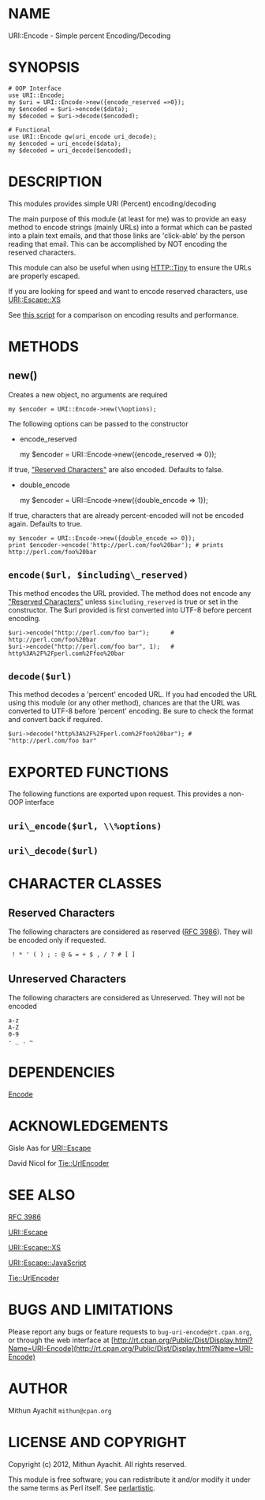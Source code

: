 # NAME

URI::Encode - Simple percent Encoding/Decoding

# SYNOPSIS

    # OOP Interface
    use URI::Encode;
    my $uri = URI::Encode->new({encode_reserved =>0});
    my $encoded = $uri->encode($data);
    my $decoded = $uri->decode($encoded);

    # Functional
    use URI::Encode qw(uri_encode uri_decode);
    my $encoded = uri_encode($data);
    my $decoded = uri_decode($encoded);

# DESCRIPTION

This modules provides simple URI (Percent) encoding/decoding

The main purpose of this module (at least for me) was to provide an easy
method to encode strings (mainly URLs) into a format which can be pasted
into a plain text emails, and that those links are 'click-able' by the
person reading that email. This can be accomplished by NOT encoding the
reserved characters.

This module can also be useful when using
[HTTP::Tiny](http://search.cpan.org/perldoc?HTTP::Tiny) to ensure the
URLs are properly escaped.

If you are looking for speed and want to encode reserved characters, use
[URI::Escape::XS](http://search.cpan.org/perldoc?URI::Escape::XS)

See [this
script](https://github.com/mithun/perl-uri-encode/raw/master/.author/benchmark.pl)
for a comparison on encoding results and performance.

# METHODS

## new()

Creates a new object, no arguments are required

    my $encoder = URI::Encode->new(\%options);

The following options can be passed to the constructor

-   encode\_reserved

    my \$encoder = URI::Encode-\>new({encode\_reserved =\> 0});

If true, ["Reserved Characters"](#Reserved%20Characters) are also
encoded. Defaults to false.

-   double\_encode

    my \$encoder = URI::Encode-\>new({double\_encode =\> 1});

If true, characters that are already percent-encoded will not be encoded
again. Defaults to true.

    my $encoder = URI::Encode->new({double_encode => 0});
    print $encoder->encode('http://perl.com/foo%20bar'); # prints http://perl.com/foo%20bar

## `encode($url, $including\_reserved)`

This method encodes the URL provided. The method does not encode any
["Reserved Characters"](#Reserved%20Characters) unless
`$including_reserved` is true or set in the constructor. The \$url
provided is first converted into UTF-8 before percent encoding.

    $uri->encode("http://perl.com/foo bar");      # http://perl.com/foo%20bar
    $uri->encode("http://perl.com/foo bar", 1);   # http%3A%2F%2Fperl.com%2Ffoo%20bar

## `decode($url)`

This method decodes a 'percent' encoded URL. If you had encoded the URL
using this module (or any other method), chances are that the URL was
converted to UTF-8 before 'percent' encoding. Be sure to check the
format and convert back if required.

    $uri->decode("http%3A%2F%2Fperl.com%2Ffoo%20bar"); # "http://perl.com/foo bar"

# EXPORTED FUNCTIONS

The following functions are exported upon request. This provides a
non-OOP interface

## `uri\_encode($url, \\%options)`

## `uri\_decode($url)`

# CHARACTER CLASSES

## Reserved Characters

The following characters are considered as reserved ([RFC
3986](http://tools.ietf.org/html/rfc3986)). They will be encoded only if
requested.

     ! * ' ( ) ; : @ & = + $ , / ? # [ ]

## Unreserved Characters

The following characters are considered as Unreserved. They will not be
encoded

    a-z
    A-Z
    0-9
    - _ . ~

# DEPENDENCIES

[Encode](http://search.cpan.org/perldoc?Encode)

# ACKNOWLEDGEMENTS

Gisle Aas for [URI::Escape](http://search.cpan.org/perldoc?URI::Escape)

David Nicol for
[Tie::UrlEncoder](http://search.cpan.org/perldoc?Tie::UrlEncoder)

# SEE ALSO

[RFC 3986](http://tools.ietf.org/html/rfc3986)

[URI::Escape](http://search.cpan.org/perldoc?URI::Escape)

[URI::Escape::XS](http://search.cpan.org/perldoc?URI::Escape::XS)

[URI::Escape::JavaScript](http://search.cpan.org/perldoc?URI::Escape::JavaScript)

[Tie::UrlEncoder](http://search.cpan.org/perldoc?Tie::UrlEncoder)

# BUGS AND LIMITATIONS

Please report any bugs or feature requests to
`bug-uri-encode@rt.cpan.org`, or through the web interface at
[http://rt.cpan.org/Public/Dist/Display.html?Name=URI-Encode](http://rt.cpan.org/Public/Dist/Display.html?Name=URI-Encode)

# AUTHOR

Mithun Ayachit `mithun@cpan.org`

# LICENSE AND COPYRIGHT

Copyright (c) 2012, Mithun Ayachit. All rights reserved.

This module is free software; you can redistribute it and/or modify it
under the same terms as Perl itself. See
[perlartistic](http://search.cpan.org/perldoc?perlartistic).
